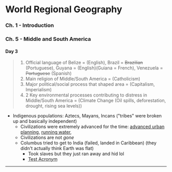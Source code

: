 # World Regional Geography

### Ch. 1 - Introduction

### Ch. 5 - Middle and South America

#### Day 3
> 1. Official language of Belize = (English), Brazil = ~~Brazilian~~ (Portuguese), Guyana = (English)(Guiana = French), Venezuela = ~~Portuguese~~ (Spanish)
> 2. Main religion of Middle/South America = (Catholicism)
> 3. Major political/social process that shaped area = (Capitalism, Imperialism)
> 4. 2 Key environmental processes contributing to distress in Middle/South America = (Climate Change (Oil spills, deforestation, drought, rising sea levels))

* Indigenous populations: Aztecs, Mayans, Incans ("tribes" were broken up and basically independent)
  * Civilizations were extremely advanced for the time: <ins>advanced urban planning</ins>, <ins>running water</ins>, 
  * Civilizations are not *gone*
  * Columbus tried to get to India (failed, landed in Caribbean) (they didn't actually think Earth was flat)
    * Took slaves but they just ran away and hid lol
    * <acronym title="This is a test">Test Acronym</acronym>
---
